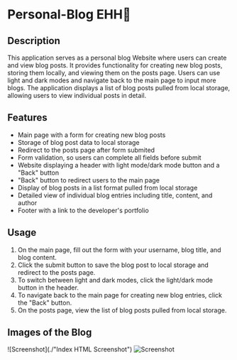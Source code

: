 # Personal-Blog EHH🤖

## Description

This application serves as a personal blog Website where users can create and view blog posts. It provides functionality for creating new blog posts, storing them locally, and viewing them on the posts page. Users can use light and dark modes and navigate back to the main page to input more blogs. 
The application displays a list of blog posts pulled from local storage, allowing users to view individual posts in detail.

## Features

- Main page with a form for creating new blog posts
- Storage of blog post data to local storage 
- Redirect to the posts page after form submited
- Form validation, so users can complete all fields before submit
- Website displaying a header with light mode/dark mode button and a "Back" button
- "Back" button to redirect users to the main page
- Display of blog posts in a list format pulled from local storage
- Detailed view of individual blog entries including title, content, and author
- Footer with a link to the developer's portfolio

## Usage

1. On the main page, fill out the form with your username, blog title, and blog content.
2. Click the submit button to save the blog post to local storage and redirect to the posts page.
3. To switch between light and dark modes, click the light/dark mode button in the header.
4. To navigate back to the main page for creating new blog entries, click the "Back" button.
5. On the posts page, view the list of blog posts pulled from local storage.

## Images of the Blog

![Screenshot](./"Index HTML Screenshot")
![Screenshot](./ "Blog HTML Screenshot")



